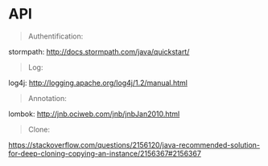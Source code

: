API
===
>Authentification:

stormpath: http://docs.stormpath.com/java/quickstart/

>Log:

log4j: http://logging.apache.org/log4j/1.2/manual.html

>Annotation:

lombok: http://jnb.ociweb.com/jnb/jnbJan2010.html

>Clone:

https://stackoverflow.com/questions/2156120/java-recommended-solution-for-deep-cloning-copying-an-instance/2156367#2156367
